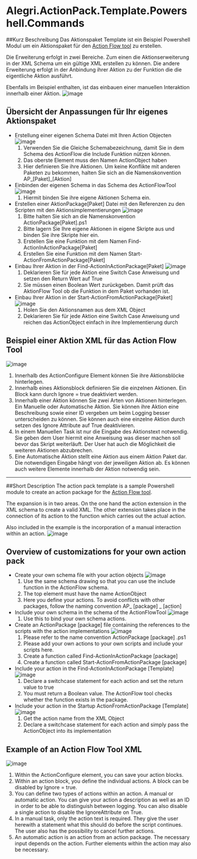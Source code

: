 # Alegri.ActionPack.Template.Powershell.Commands

##Kurz Beschreibung
Das Aktionspaket Template ist ein Beispiel Powershell Modul um ein Aktionspaket für den [Action Flow tool](https://github.com/Campergue/Alegri.ActionFlow.PowerShell.Commands) zu erstellen.

Die Erweiterung erfolgt in zwei Bereiche. Zum einen die Aktionserweiterung in der XML Schema um ein gültige XML erstellen zu können. Die andere Erweiterung erfolgt in der Anbindung ihrer Aktion zu der Funktion die die eigentliche Aktion ausführt.

Ebenfalls im Beispiel enthalten, ist das einbauen einer manuellen Interaktion innerhalb einer Aktion.
![image](https://cloud.githubusercontent.com/assets/6292190/21508246/d2f36ee6-cc7f-11e6-9d6e-4155b2453a7a.png)

## Übersicht der Anpassungen für Ihr eigenes Aktionspaket
* Erstellung einer eigenen Schema Datei mit Ihren Action Objecten
![image](https://cloud.githubusercontent.com/assets/6292190/21508101/43014124-cc7e-11e6-9d0d-f36c77fbe1aa.png)
  1. Verwenden Sie die Gleiche Schemabezeichnung, damit Sie in dem Schema des ActionFlow die Include Funktion nützen können.
  2. Das oberste Element muss den Namen ActionObject haben
  3. Hier definieren Sie ihre Aktionen. Um keine Konflikte mit anderen Paketen zu bekommen, halten Sie sich an die Namenskonvention AP_[Paket]_[Aktion]
* Einbinden der eigenen Schema in das Schema des ActionFlowTool
![image](https://cloud.githubusercontent.com/assets/6292190/21508476/a28aef70-cc81-11e6-92ba-490330e155d7.png)
  1. Hiermit binden Sie ihre eigene Aktionen Schema ein.
* Erstellen einer AktionPackage[Paket] Datei mit den Referenzen zu den Scripten mit den Aktionsimplementierungen
![image](https://cloud.githubusercontent.com/assets/6292190/21508600/97a86f32-cc82-11e6-803e-f0dcc4c68c5e.png)
  1. Bitte halten Sie sich an die Namenskonvention ActionPackage[Paket].ps1
  2. Bitte lagern Sie Ihre eigene Aktionen in eigene Skripte aus und binden Sie ihre Skripte hier ein.
  3. Erstellen Sie eine Funktion mit dem Namen Find-ActionInActionPackage[Paket]
  4. Erstellen Sie eine Funktion mit dem Namen Start-ActionFromActionPackage[Paket]
* Einbau Ihrer Aktion in der Find-ActionInActionPackage[Paket]
![image](https://cloud.githubusercontent.com/assets/6292190/21508762/e8cde71a-cc83-11e6-96aa-a727c8505f7d.png)
  1. Deklarieren Sie für jede Aktion eine Switch Case Anweisung und setzen den Return Wert auf True
  2. Sie müssen einen Boolean Wert zurückgeben. Damit prüft das AktionFlow Tool ob die Funktion in dem Paket vorhanden ist.
* Einbau Ihrer Aktion in der Start-ActionFromActionPackage[Paket]
![image](https://cloud.githubusercontent.com/assets/6292190/21509057/e3b9b946-cc85-11e6-9ddf-c09c06fdc4a5.png)
  1. Holen Sie den Aktionsnamen aus dem XML Object
  2. Deklarieren Sie für jede Aktion eine Switch Case Anweisung und reichen das ActionObject einfach in ihre Implementierung durch

## Beispiel einer Aktion XML für das Action Flow Tool
![image](https://cloud.githubusercontent.com/assets/6292190/21509295/dc3e2330-cc87-11e6-8de2-dc5ffe5d596f.png)
  1. Innerhalb des ActionConfigure Element können Sie ihre Aktionsblöcke hinterlegen. 
  2. Innerhalb eines Aktionsblock definieren Sie die einzelnen Aktionen. Ein Block kann durch Ignore = true deaktiviert werden. 
  3. Innerhalb einer Aktion können Sie zwei Arten von Aktionen hinterlegen. Ein Manuelle oder Automatische Aktion. Sie können ihre Aktion eine Beschreibung sowie einer ID vergeben um beim Logging besser unterscheiden zu können. Sie können auch eine einzelne Aktion durch setzen des Ignore Attribute auf True deaktivieren.
  4. In einem Manuellen Task ist nur die Eingabe des Aktionstext notwendig. Sie geben dem User hiermit eine Anweisung was dieser machen soll bevor das Skript weiterläuft. Der User hat auch die Möglichkeit die weiteren Aktionen abzubrechen.
  5. Eine Automatische Aktion stellt eine Aktion aus einem Aktion Paket dar. Die notwendigen Eingabe hängt von der jeweiligen Aktion ab. Es können auch weitere Elemente innerhalb der Aktion notwendig sein. 
  
---

##Short Description
The action pack template is a sample Powershell module to create an action package for the 
[Action Flow tool](https://github.com/Campergue/Alegri.ActionFlow.PowerShell.Commands).

The expansion is in two areas. On the one hand the action extension in the XML schema to create a valid XML. The other extension takes place in the connection of its action to the function which carries out the actual action.

Also included in the example is the incorporation of a manual interaction within an action.
![image](https://cloud.githubusercontent.com/assets/6292190/21508246/d2f36ee6-cc7f-11e6-9d6e-4155b2453a7a.png)

## Overview of customizations for your own action pack
* Create your own schema file with your action objects
![image](https://cloud.githubusercontent.com/assets/6292190/21508101/43014124-cc7e-11e6-9d0d-f36c77fbe1aa.png)
  1. Use the same schema drawing so that you can use the include function in the ActionFlow schema.
  2. The top element must have the name ActionObject
  3. Here you define your actions. To avoid conflicts with other packages, follow the naming convention AP_ [package] _ [action]
* Include your own schema in the schema of the ActionFlowTool
![image](https://cloud.githubusercontent.com/assets/6292190/21508476/a28aef70-cc81-11e6-92ba-490330e155d7.png)
  1. Use this to bind your own schema actions.
* Create an ActionPackage [package] file containing the references to the scripts with the action implementations
![image](https://cloud.githubusercontent.com/assets/6292190/21508600/97a86f32-cc82-11e6-803e-f0dcc4c68c5e.png)
  1. Please refer to the name convention ActionPackage [package] .ps1
  2. Please add your own actions to your own scripts and include your scripts here.
  3. Create a function called Find-ActionInActionPackage [package]
  4. Create a function called Start-ActionFromActionPackage [package]
* Include your action in the Find-ActionInActionPackage [Template]
![image](https://cloud.githubusercontent.com/assets/6292190/21508762/e8cde71a-cc83-11e6-96aa-a727c8505f7d.png)
  1. Declare a switchcase statement for each action and set the return value to true
  2. You must return a Boolean value. The ActionFlow tool checks whether the function exists in the package.
* Include your action in the Startup ActionFromActionPackage [Template]
![image](https://cloud.githubusercontent.com/assets/6292190/21509057/e3b9b946-cc85-11e6-9ddf-c09c06fdc4a5.png)
  1. Get the action name from the XML Object
  2. Declare a switchcase statement for each action and simply pass the ActionObject into its implementation

## Example of an Action Flow Tool XML
![image](https://cloud.githubusercontent.com/assets/6292190/21509295/dc3e2330-cc87-11e6-8de2-dc5ffe5d596f.png)
  1. Within the ActionConfigure element, you can save your action blocks.
  2. Within an action block, you define the individual actions. A block can be disabled by Ignore = true.
  3. You can define two types of actions within an action. A manual or automatic action. You can give your action a description as well as an ID in order to be able to distinguish between logging. You can also disable a single action to disable the IgnoreAttribute on True.
  4. In a manual task, only the action text is required. They give the user herewith a statement what this should do before the script continues. The user also has the possibility to cancel further actions.
  5. An automatic action is an action from an action package. The necessary input depends on the action. Further elements within the action may also be necessary.
